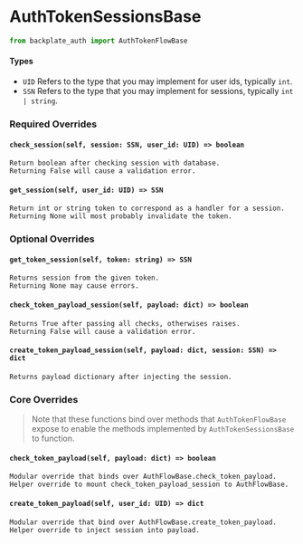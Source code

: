 # AuthTokenSessionsBase

```python
from backplate_auth import AuthTokenFlowBase
```

#### Types

- `UID`
  Refers to the type that you may implement for user ids, typically `int`.
- `SSN`
  Refers to the type that you may implement for sessions, typically `int | string`.



### Required Overrides

#### `check_session(self, session: SSN, user_id: UID) => boolean`

```
Return boolean after checking session with database.
Returning False will cause a validation error.
```

#### `get_session(self, user_id: UID) => SSN`

```
Return int or string token to correspond as a handler for a session.
Returning None will most probably invalidate the token.
```



### Optional Overrides

#### `get_token_session(self, token: string) => SSN`

```
Returns session from the given token.
Returning None may cause errors.
```

#### `check_token_payload_session(self, payload: dict) => boolean`

```
Returns True after passing all checks, otherwises raises.
Returning False will cause a validation error.
```

#### `create_token_payload_session(self, payload: dict, session: SSN) => dict`

```
Returns payload dictionary after injecting the session.
```



### Core Overrides

> Note that these functions bind over methods that `AuthTokenFlowBase` expose to enable the methods implemented by `AuthTokenSessionsBase` to function.

#### `check_token_payload(self, payload: dict) => boolean`

```
Modular override that binds over AuthFlowBase.check_token_payload.
Helper override to mount check_token_payload_session to AuthFlowBase.
```

#### `create_token_payload(self, user_id: UID) => dict`

```
Modular override that bind over AuthFlowBase.create_token_payload.
Helper override to inject session into payload.
```

